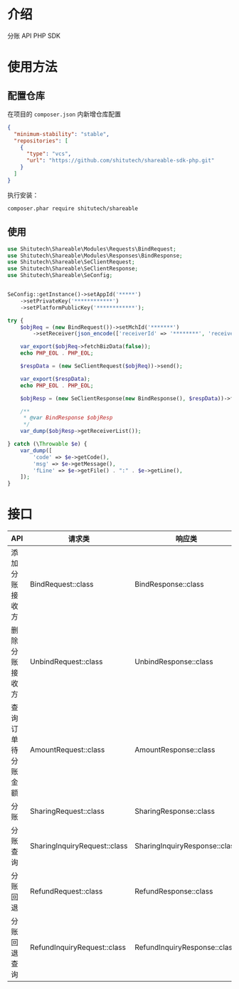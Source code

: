 # 介绍

分账 API PHP SDK

# 使用方法

## 配置仓库

在项目的 ``composer.json`` 内新增仓库配置

```json
{
  "minimum-stability": "stable",
  "repositories": [
    {
      "type": "vcs",
      "url": "https://github.com/shitutech/shareable-sdk-php.git"
    }
  ]
}
```

执行安装：

```shell
composer.phar require shitutech/shareable
```

## 使用

```php
use Shitutech\Shareable\Modules\Requests\BindRequest;
use Shitutech\Shareable\Modules\Responses\BindResponse;
use Shitutech\Shareable\SeClientRequest;
use Shitutech\Shareable\SeClientResponse;
use Shitutech\Shareable\SeConfig;


SeConfig::getInstance()->setAppId('*****')
    ->setPrivateKey('************')
    ->setPlatformPublicKey('************');

try {
    $objReq = (new BindRequest())->setMchId('*******')
        ->setReceiver(json_encode(['receiverId' => '********', 'receiverType' => 'B']));

    var_export($objReq->fetchBizData(false));
    echo PHP_EOL . PHP_EOL;

    $respData = (new SeClientRequest($objReq))->send();

    var_export($respData);
    echo PHP_EOL . PHP_EOL;

    $objResp = (new SeClientResponse(new BindResponse(), $respData))->fetchResult();

    /**
     * @var BindResponse $objResp
     */
    var_dump($objResp->getReceiverList());

} catch (\Throwable $e) {
    var_dump([
        'code' => $e->getCode(),
        'msg' => $e->getMessage(),
        'fLine' => $e->getFile() . ":" . $e->getLine(),
    ]);
}
```

# 接口

| API       | 请求类                          | 响应类                           |
|-----------|------------------------------|-------------------------------|
| 添加分账接收方   | BindRequest::class           | BindResponse::class           |
| 删除分账接收方   | UnbindRequest::class         | UnbindResponse::class         |
| 查询订单待分账金额 | AmountRequest::class         | AmountResponse::class         |
| 分账        | SharingRequest::class        | SharingResponse::class        |
| 分账查询      | SharingInquiryRequest::class | SharingInquiryResponse::class |
| 分账回退      | RefundRequest::class         | RefundResponse::class         |
| 分账回退查询    | RefundInquiryRequest::class  | RefundInquiryResponse::class  |